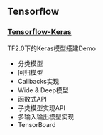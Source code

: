 ## Tensorflow   

### [Tensorflow-Keras](./tf-keras/README.md)   

TF2.0下的Keras模型搭建Demo      
* 分类模型    
* 回归模型    
* Callbacks实现   
* Wide & Deep模型    
* 函数式API    
* 子类模型实现API   
* 多输入输出模型实现     
* TensorBoard      


